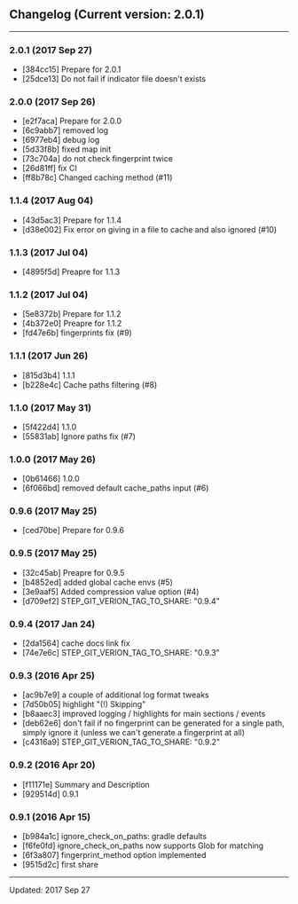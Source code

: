 ## Changelog (Current version: 2.0.1)

-----------------

### 2.0.1 (2017 Sep 27)

* [384cc15] Prepare for 2.0.1
* [25dce13] Do not fail if indicator file doesn't exists

### 2.0.0 (2017 Sep 26)

* [e2f7aca] Prepare for 2.0.0
* [6c9abb7] removed log
* [6977eb4] debug log
* [5d33f8b] fixed map init
* [73c704a] do not check fingerprint twice
* [26d81ff] fix CI
* [ff8b78c] Changed caching method (#11)

### 1.1.4 (2017 Aug 04)

* [43d5ac3] Prepare for 1.1.4
* [d38e002] Fix error on giving in a file to cache and also ignored (#10)

### 1.1.3 (2017 Jul 04)

* [4895f5d] Preapre for 1.1.3

### 1.1.2 (2017 Jul 04)

* [5e8372b] Prepare for 1.1.2
* [4b372e0] Preapre for 1.1.2
* [fd47e6b] fingerprints fix (#9)

### 1.1.1 (2017 Jun 26)

* [815d3b4] 1.1.1
* [b228e4c] Cache paths filtering (#8)

### 1.1.0 (2017 May 31)

* [5f422d4] 1.1.0
* [55831ab] Ignore paths fix (#7)

### 1.0.0 (2017 May 26)

* [0b61466] 1.0.0
* [6f066bd] removed default cache_paths input (#6)

### 0.9.6 (2017 May 25)

* [ced70be] Prepare for 0.9.6

### 0.9.5 (2017 May 25)

* [32c45ab] Preapre for 0.9.5
* [b4852ed] added global cache envs (#5)
* [3e9aaf5] Added compression value option (#4)
* [d709ef2] STEP_GIT_VERION_TAG_TO_SHARE: "0.9.4"

### 0.9.4 (2017 Jan 24)

* [2da1564] cache docs link fix
* [74e7e6c] STEP_GIT_VERION_TAG_TO_SHARE: "0.9.3"

### 0.9.3 (2016 Apr 25)

* [ac9b7e9] a couple of additional log format tweaks
* [7d50b05] highlight "(!) Skipping"
* [b8aaec3] improved logging / highlights for main sections / events
* [deb62e6] don't fail if no fingerprint can be generated for a single path, simply ignore it (unless we can't generate a fingerprint at all)
* [c4316a9] STEP_GIT_VERION_TAG_TO_SHARE: "0.9.2"

### 0.9.2 (2016 Apr 20)

* [f11171e] Summary and Description
* [929514d] 0.9.1

### 0.9.1 (2016 Apr 15)

* [b984a1c] ignore_check_on_paths: gradle defaults
* [f6fe0fd] ignore_check_on_paths now supports Glob for matching
* [6f3a807] fingerprint_method option implemented
* [9515d2c] first share

-----------------

Updated: 2017 Sep 27
